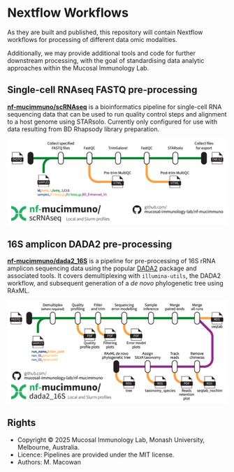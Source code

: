 # Nextflow Workflows

As they are built and published, this repository will contain Nextflow workflows for processing of different data omic modalities.

Additionally, we may provide additional tools and code for further downstream processing, with the goal of standardising data analytic approaches within the Mucosal Immunology Lab.

## Single-cell RNAseq FASTQ pre-processing

[**nf-mucimmuno/scRNAseq**](./scRNAseq.md) is a bioinformatics pipeline for single-cell RNA sequencing data that can be used to run quality control steps and alignment to a host genome using STARsolo. Currently only configured for use with data resulting from BD Rhapsody library preparation.

![nfmucimmuno/scRNAseq](../assets/NextFlow/nf-mucimmuno_scRNAseq.png)

## 16S amplicon DADA2 pre-processing

[**nf-mucimmuno/dada2_16S**](./dada2_16S.md) is a pipeline for pre-processing of 16S rRNA amplicon sequencing data using the popular [DADA2](https://benjjneb.github.io/dada2/index.html) package and associated tools. It covers demultiplexing with `illumina-utils`, the DADA2 workflow, and subsequent generation of a *de novo* phylogenetic tree using RAxML.

![nfmucimmuno/dada2_16S](../assets/NextFlow/nf-mucimmuno_dada2_16S.png)

## Rights

- Copyright ©️ 2025 Mucosal Immunology Lab, Monash University, Melbourne, Australia.
- Licence: Pipelines are provided under the MIT license.
- Authors: M. Macowan